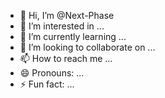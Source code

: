 - 👋 Hi, I’m @Next-Phase
- 👀 I’m interested in ...
- 🌱 I’m currently learning ...
- 💞️ I’m looking to collaborate on ...
- 📫 How to reach me ...
- 😄 Pronouns: ...
- ⚡ Fun fact: ...

<!---
Next-Phase/Next-Phase is a ✨ special ✨ repository because its `README.md` (this file) appears on your GitHub profile.
You can click the Preview link to take a look at your changes.
--->
